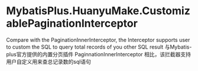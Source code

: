 # MybatisPlus.HuanyuMake.CustomizablePaginationInterceptor
Compare with the PaginationInnerInterceptor, the Interceptor supports user to custom the SQL to query total records of you other SQL result 
与Mybatis-plus官方提供的内置分页插件 PaginnationInnerInterceptor 相比，该拦截器支持用户自定义用来查总记录数的sql语句
